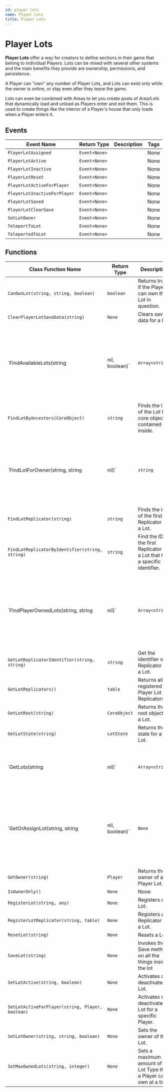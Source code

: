```yaml
---
id: player lots
name: Player Lots
title: Player Lots
---
```


# Player Lots

**Player Lots** offer a way for creators to define sections in their game that belong to individual Players. Lots can be mixed with several other systems and the main benefits they provide are ownership, permissions, and persistence.

A Player can "own" any number of Player Lots, and Lots can exist only while the owner is online, or stay even after they leave the game.

Lots can even be combined with Areas to let you create pools of Area/Lots that dynamically load and unload as Players enter and exit them. This is used to create things like the interior of a Player's house that only loads when a Player enters it.

## Events

| Event Name | Return Type | Description | Tags |
| ---------- | ----------- | ----------- | ---- |
| `PlayerLotAssigned` | `Event<None>` |  | None |
| `PlayerLotActive` | `Event<None>` |  | None |
| `PlayerLotInactive` | `Event<None>` |  | None |
| `PlayerLotReset` | `Event<None>` |  | None |
| `PlayerLotActiveForPlayer` | `Event<None>` |  | None |
| `PlayerLotInactiveForPlayer` | `Event<None>` |  | None |
| `PlayerLotSaved` | `Event<None>` |  | None |
| `PlayerLotClearSave` | `Event<None>` |  | None |
| `SetLotOwner` | `Event<None>` |  | None |
| `TeleportToLot` | `Event<None>` |  | None |
| `TeleportedToLot` | `Event<None>` |  | None |

## Functions

| Class Function Name | Return Type | Description | Tags |
| ------------------- | ----------- | ----------- | ---- |
| `CanOwnLot(string, string, boolean)` | `boolean` | Returns true if the Player can own the Lot in question. | None |
| `ClearPlayerLotSaveData(string)` | `None` | Clears save data for a Lot. | None |
| `FindAvailableLots(string|nil, boolean)` | `Array<string>` | Finds all the lots that aren't 'owned' by any Players, or that are owned by offline Players. | None |
| `FindLotByAncestors(CoreObject)` | `string` | Finds the ID of the Lot this core object is contained inside. | None |
| `FindLotForOwner(string, string|nil)` | `string` | Find the ID of the first Lot for a Player that optionally matches the provided Lot type. | None |
| `FindLotReplicator(string)` | `string` | Finds the id of the first Replicator on a Lot. | None |
| `FindLotReplicatorByIdentifier(string, string)` | `string` | Find the ID of the first Replicator on a Lot that has a specific identifier. | None |
| `FindPlayerOwnedLots(string, string|nil)` | `Array<string>` | Returns all the IDs for Lots that are owned by a Player, with an optional Lot type filter. | None |
| `GetLotReplicatorIdentifier(string, string)` | `string` | Get the identifier of a Replicator on a Lot. | None |
| `GetLotReplicators()` | `table` | Returns all registered Player Lot Replicators. | None |
| `GetLotRoot(string)` | `CoreObject` | Returns the root object of a Lot. | None |
| `GetLotState(string)` | `LotState` | Returns the state for a Lot. | None |
| `GetLots(string|nil)` | `Array<string>` | Returns a list of all Lot IDs with an optional filter on Lot Type. | None |
| `GetOrAssignLot(string, string|nil, boolean)` | `None` | Returns an assigned Lot or assigns the Player as the owner on an available Lot. | None |
| `GetOwner(string)` | `Player` | Returns the owner of a Player Lot. | None |
| `IsOwnerOnly()` | `None` | None | None |
| `RegisterLot(string, any)` | `None` | Registers a Lot. | None |
| `RegisterLotReplicator(string, table)` | `None` | Registers a Replicator on a Lot. | None |
| `ResetLot(string)` | `None` | Resets a Lot. | None |
| `SaveLot(string)` | `None` | Invokes the Save method on all the things inside the lot | None |
| `SetLotActive(string, boolean)` | `None` | Activates or deactivates a Lot. | None |
| `SetLotActiveForPlayer(string, Player, boolean)` | `None` | Activates or deactivates a Lot for a specific Player. | None |
| `SetLotOwner(string, string, boolean)` | `None` | Sets the owner of the Lot. | None |
| `SetMaxOwnedLots(string, integer)` | `None` | Sets a maximum amount of a Lot Type that a Player can own at a time. | None |
